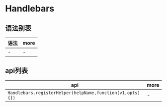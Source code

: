 # Handlebars

## 语法别表

| 语法  | more |
|-----|------|
| -   | -    |

## api列表

| api                                                       | more |
|-----------------------------------------------------------|------|
| `Handlebars.registerHelper(helpName,function(v1,opts){})` | -    |
